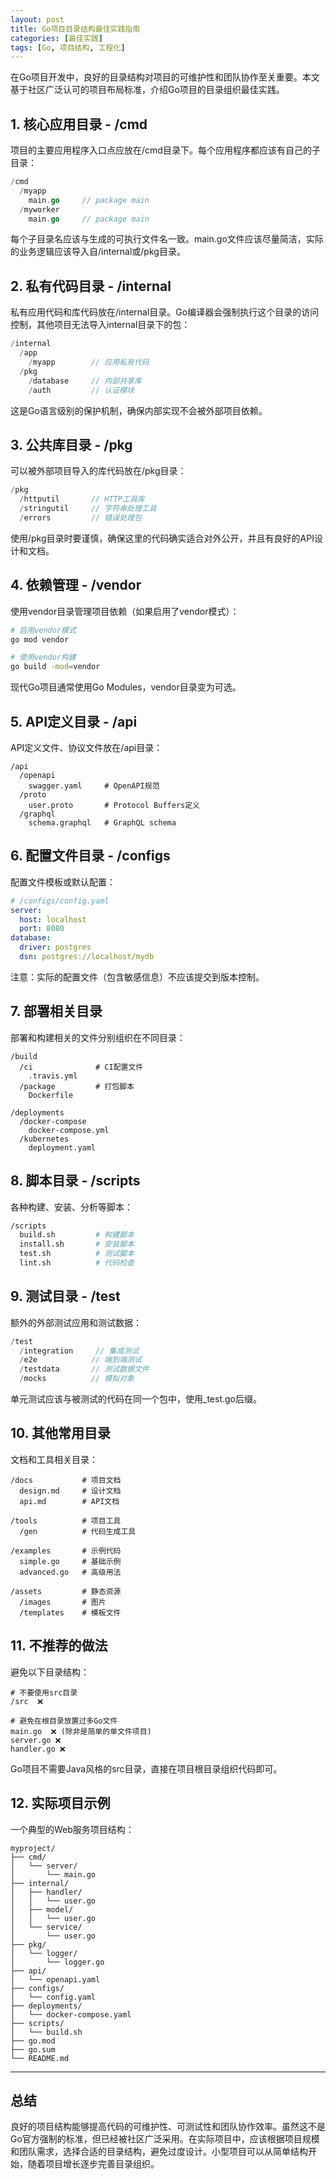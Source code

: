 ```yaml
---
layout: post
title: Go项目目录结构最佳实践指南
categories: [最佳实践]
tags: [Go, 项目结构, 工程化]
---
```


在Go项目开发中，良好的目录结构对项目的可维护性和团队协作至关重要。本文基于社区广泛认可的项目布局标准，介绍Go项目的目录组织最佳实践。

## 1. 核心应用目录 - /cmd

项目的主要应用程序入口点应放在/cmd目录下。每个应用程序都应该有自己的子目录：

```go
/cmd
  /myapp
    main.go     // package main
  /myworker
    main.go     // package main
```

每个子目录名应该与生成的可执行文件名一致。main.go文件应该尽量简洁，实际的业务逻辑应该导入自/internal或/pkg目录。

## 2. 私有代码目录 - /internal

私有应用代码和库代码放在/internal目录。Go编译器会强制执行这个目录的访问控制，其他项目无法导入internal目录下的包：

```go
/internal
  /app
    /myapp        // 应用私有代码
  /pkg
    /database     // 内部共享库
    /auth         // 认证模块
```

这是Go语言级别的保护机制，确保内部实现不会被外部项目依赖。

## 3. 公共库目录 - /pkg

可以被外部项目导入的库代码放在/pkg目录：

```go
/pkg
  /httputil       // HTTP工具库
  /stringutil     // 字符串处理工具
  /errors         // 错误处理包
```

使用/pkg目录时要谨慎，确保这里的代码确实适合对外公开，并且有良好的API设计和文档。

## 4. 依赖管理 - /vendor

使用vendor目录管理项目依赖（如果启用了vendor模式）：

```bash
# 启用vendor模式
go mod vendor

# 使用vendor构建
go build -mod=vendor
```

现代Go项目通常使用Go Modules，vendor目录变为可选。

## 5. API定义目录 - /api

API定义文件、协议文件放在/api目录：

```
/api
  /openapi
    swagger.yaml     # OpenAPI规范
  /proto
    user.proto       # Protocol Buffers定义
  /graphql
    schema.graphql   # GraphQL schema
```

## 6. 配置文件目录 - /configs

配置文件模板或默认配置：

```yaml
# /configs/config.yaml
server:
  host: localhost
  port: 8080
database:
  driver: postgres
  dsn: postgres://localhost/mydb
```

注意：实际的配置文件（包含敏感信息）不应该提交到版本控制。

## 7. 部署相关目录

部署和构建相关的文件分别组织在不同目录：

```
/build
  /ci              # CI配置文件
    .travis.yml
  /package         # 打包脚本
    Dockerfile

/deployments
  /docker-compose
    docker-compose.yml
  /kubernetes
    deployment.yaml
```

## 8. 脚本目录 - /scripts

各种构建、安装、分析等脚本：

```bash
/scripts
  build.sh         # 构建脚本
  install.sh       # 安装脚本
  test.sh          # 测试脚本
  lint.sh          # 代码检查
```

## 9. 测试目录 - /test

额外的外部测试应用和测试数据：

```go
/test
  /integration     // 集成测试
  /e2e            // 端到端测试
  /testdata       // 测试数据文件
  /mocks          // 模拟对象
```

单元测试应该与被测试的代码在同一个包中，使用_test.go后缀。

## 10. 其他常用目录

文档和工具相关目录：

```
/docs           # 项目文档
  design.md     # 设计文档
  api.md        # API文档

/tools          # 项目工具
  /gen          # 代码生成工具

/examples       # 示例代码
  simple.go     # 基础示例
  advanced.go   # 高级用法

/assets         # 静态资源
  /images       # 图片
  /templates    # 模板文件
```

## 11. 不推荐的做法

避免以下目录结构：

```
# 不要使用src目录
/src  ❌

# 避免在根目录放置过多Go文件
main.go  ❌ (除非是简单的单文件项目)
server.go ❌
handler.go ❌
```

Go项目不需要Java风格的src目录，直接在项目根目录组织代码即可。

## 12. 实际项目示例

一个典型的Web服务项目结构：

```
myproject/
├── cmd/
│   └── server/
│       └── main.go
├── internal/
│   ├── handler/
│   │   └── user.go
│   ├── model/
│   │   └── user.go
│   └── service/
│       └── user.go
├── pkg/
│   └── logger/
│       └── logger.go
├── api/
│   └── openapi.yaml
├── configs/
│   └── config.yaml
├── deployments/
│   └── docker-compose.yaml
├── scripts/
│   └── build.sh
├── go.mod
├── go.sum
└── README.md
```

---

## 总结

良好的项目结构能够提高代码的可维护性、可测试性和团队协作效率。虽然这不是Go官方强制的标准，但已经被社区广泛采用。在实际项目中，应该根据项目规模和团队需求，选择合适的目录结构，避免过度设计。小型项目可以从简单结构开始，随着项目增长逐步完善目录组织。
